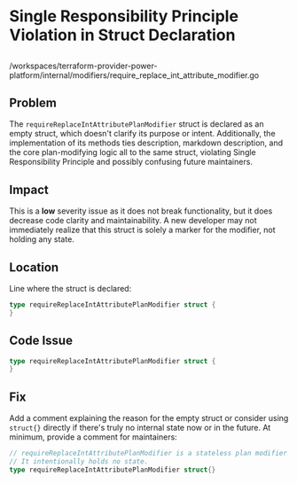 # Single Responsibility Principle Violation in Struct Declaration

##

/workspaces/terraform-provider-power-platform/internal/modifiers/require_replace_int_attribute_modifier.go

## Problem

The `requireReplaceIntAttributePlanModifier` struct is declared as an empty struct, which doesn't clarify its purpose or intent. Additionally, the implementation of its methods ties description, markdown description, and the core plan-modifying logic all to the same struct, violating Single Responsibility Principle and possibly confusing future maintainers.

## Impact

This is a **low** severity issue as it does not break functionality, but it does decrease code clarity and maintainability. A new developer may not immediately realize that this struct is solely a marker for the modifier, not holding any state.

## Location

Line where the struct is declared:

```go
type requireReplaceIntAttributePlanModifier struct {
}
```

## Code Issue

```go
type requireReplaceIntAttributePlanModifier struct {
}
```

## Fix

Add a comment explaining the reason for the empty struct or consider using `struct{}` directly if there's truly no internal state now or in the future. At minimum, provide a comment for maintainers:

```go
// requireReplaceIntAttributePlanModifier is a stateless plan modifier to force attribute replacement on change.
// It intentionally holds no state.
type requireReplaceIntAttributePlanModifier struct{}
```
